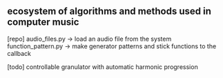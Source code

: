 ## ecosystem of algorithms and methods used in computer music

[repo]
audio_files.py -> load an audio file from the system
function_pattern.py -> make generator patterns and stick functions to the callback

[todo]
controllable granulator with automatic harmonic progression